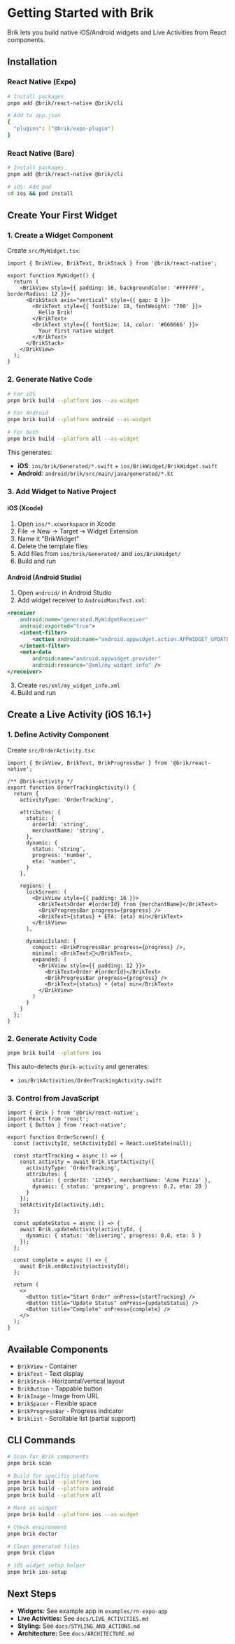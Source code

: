 # Getting Started with Brik

Brik lets you build native iOS/Android widgets and Live Activities from React components.

## Installation

### React Native (Expo)

```bash
# Install packages
pnpm add @brik/react-native @brik/cli

# Add to app.json
{
  "plugins": ["@brik/expo-plugin"]
}
```

### React Native (Bare)

```bash
# Install packages
pnpm add @brik/react-native @brik/cli

# iOS: Add pod
cd ios && pod install
```

## Create Your First Widget

### 1. Create a Widget Component

Create `src/MyWidget.tsx`:

```tsx
import { BrikView, BrikText, BrikStack } from '@brik/react-native';

export function MyWidget() {
  return (
    <BrikView style={{ padding: 16, backgroundColor: '#FFFFFF', borderRadius: 12 }}>
      <BrikStack axis="vertical" style={{ gap: 8 }}>
        <BrikText style={{ fontSize: 18, fontWeight: '700' }}>
          Hello Brik!
        </BrikText>
        <BrikText style={{ fontSize: 14, color: '#666666' }}>
          Your first native widget
        </BrikText>
      </BrikStack>
    </BrikView>
  );
}
```

### 2. Generate Native Code

```bash
# For iOS
pnpm brik build --platform ios --as-widget

# For Android
pnpm brik build --platform android --as-widget

# For both
pnpm brik build --platform all --as-widget
```

This generates:
- **iOS**: `ios/brik/Generated/*.swift` + `ios/BrikWidget/BrikWidget.swift`
- **Android**: `android/brik/src/main/java/generated/*.kt`

### 3. Add Widget to Native Project

#### iOS (Xcode)

1. Open `ios/*.xcworkspace` in Xcode
2. File → New → Target → Widget Extension
3. Name it "BrikWidget"
4. Delete the template files
5. Add files from `ios/brik/Generated/` and `ios/BrikWidget/`
6. Build and run

#### Android (Android Studio)

1. Open `android/` in Android Studio
2. Add widget receiver to `AndroidManifest.xml`:

```xml
<receiver
    android:name="generated.MyWidgetReceiver"
    android:exported="true">
    <intent-filter>
        <action android:name="android.appwidget.action.APPWIDGET_UPDATE" />
    </intent-filter>
    <meta-data
        android:name="android.appwidget.provider"
        android:resource="@xml/my_widget_info" />
</receiver>
```

3. Create `res/xml/my_widget_info.xml`
4. Build and run

## Create a Live Activity (iOS 16.1+)

### 1. Define Activity Component

Create `src/OrderActivity.tsx`:

```tsx
import { BrikView, BrikText, BrikProgressBar } from '@brik/react-native';

/** @brik-activity */
export function OrderTrackingActivity() {
  return {
    activityType: 'OrderTracking',

    attributes: {
      static: {
        orderId: 'string',
        merchantName: 'string',
      },
      dynamic: {
        status: 'string',
        progress: 'number',
        eta: 'number',
      }
    },

    regions: {
      lockScreen: (
        <BrikView style={{ padding: 16 }}>
          <BrikText>Order #{orderId} from {merchantName}</BrikText>
          <BrikProgressBar progress={progress} />
          <BrikText>{status} • ETA: {eta} min</BrikText>
        </BrikView>
      ),

      dynamicIsland: {
        compact: <BrikProgressBar progress={progress} />,
        minimal: <BrikText>🍕</BrikText>,
        expanded: (
          <BrikView style={{ padding: 12 }}>
            <BrikText>Order #{orderId}</BrikText>
            <BrikProgressBar progress={progress} />
            <BrikText>{status} • {eta} min</BrikText>
          </BrikView>
        )
      }
    }
  };
}
```

### 2. Generate Activity Code

```bash
pnpm brik build --platform ios
```

This auto-detects `@brik-activity` and generates:
- `ios/BrikActivities/OrderTrackingActivity.swift`

### 3. Control from JavaScript

```tsx
import { Brik } from '@brik/react-native';
import React from 'react';
import { Button } from 'react-native';

export function OrderScreen() {
  const [activityId, setActivityId] = React.useState(null);

  const startTracking = async () => {
    const activity = await Brik.startActivity({
      activityType: 'OrderTracking',
      attributes: {
        static: { orderId: '12345', merchantName: 'Acme Pizza' },
        dynamic: { status: 'preparing', progress: 0.2, eta: 20 }
      }
    });
    setActivityId(activity.id);
  };

  const updateStatus = async () => {
    await Brik.updateActivity(activityId, {
      dynamic: { status: 'delivering', progress: 0.8, eta: 5 }
    });
  };

  const complete = async () => {
    await Brik.endActivity(activityId);
  };

  return (
    <>
      <Button title="Start Order" onPress={startTracking} />
      <Button title="Update Status" onPress={updateStatus} />
      <Button title="Complete" onPress={complete} />
    </>
  );
}
```

## Available Components

- `BrikView` - Container
- `BrikText` - Text display
- `BrikStack` - Horizontal/vertical layout
- `BrikButton` - Tappable button
- `BrikImage` - Image from URL
- `BrikSpacer` - Flexible space
- `BrikProgressBar` - Progress indicator
- `BrikList` - Scrollable list (partial support)

## CLI Commands

```bash
# Scan for Brik components
pnpm brik scan

# Build for specific platform
pnpm brik build --platform ios
pnpm brik build --platform android
pnpm brik build --platform all

# Mark as widget
pnpm brik build --platform ios --as-widget

# Check environment
pnpm brik doctor

# Clean generated files
pnpm brik clean

# iOS widget setup helper
pnpm brik ios-setup
```

## Next Steps

- **Widgets:** See example app in `examples/rn-expo-app`
- **Live Activities:** See `docs/LIVE_ACTIVITIES.md`
- **Styling:** See `docs/STYLING_AND_ACTIONS.md`
- **Architecture:** See `docs/ARCHITECTURE.md`






